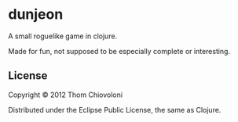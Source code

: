 # dunjeon

A small roguelike game in clojure.

Made for fun, not supposed to be especially complete or interesting.

## License

Copyright © 2012 Thom Chiovoloni

Distributed under the Eclipse Public License, the same as Clojure.
